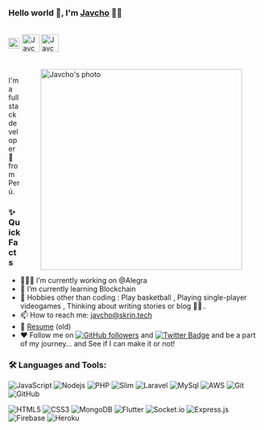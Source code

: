 ### Hello world 👋, I'm [Javcho](https://github.com/javcho23) 👨‍💻

<br/>

<div style="display:flex; align-items:center">
<a href="https://www.linkedin.com/in/javcho23/">
  <img align="left" style="margin-right:5px" alt="Javcho's Linkedin" width="22px" src="https://cdn-icons-png.flaticon.com/512/174/174857.png" />
</a>

<a href="https://twitter.com/javcho23">
  <img align="left" alt="Javcho | Twitter" width="35px" src="https://assets.stickpng.com/thumbs/580b57fcd9996e24bc43c53e.png" />
</a>

<a href="javcho@skrin.tech">
  <img align="left" alt="Javcho's Email" width="35px" src="https://i.pinimg.com/originals/dc/1d/9e/dc1d9ea1fff1f480bef6fcf748460063.png" />
</a>
</div>

<br />
<br/>

  <img align="right" height="400px" style="margin-right:40px; margin-left:40px" alt="Javcho's photo" src="https://i.ibb.co/37RKcbY/Foto.png" />
<p>
I'm a full stack developer 🚀 from Perú.
<br/>

  
### ✨ Quick Facts

-   👨🏽‍💻 I’m currently working on @Alegra 
-   🌱 I’m currently learning Blockchain
-   🎿 Hobbies other than coding : Play basketball , Playing single-player videogames , Thinking about writing stories or blog 🤔🤖..
-   📫 How to reach me: javcho@skrin.tech
-   📝 [Resume](https://drive.google.com/file/d/133DORKs_g-qGfoibV_JtRnGq-9iGkq-p/view?usp=sharing) (old)
-   ♥ Follow me on [![GitHub followers](https://img.shields.io/github/followers/javcho23?label=Follow&style=social)](https://github.com/javcho23/?tab=follow) and [![Twitter Badge](https://img.shields.io/badge/-@javcho23-1ca0f1?style=flat-square&labelColor=1ca0f1&logo=twitter&logoColor=white&link=https://twitter.com/aman_atg)](https://twitter.com/aman_atg)
and be a part of my journey... and See if I can make it or not!

### 🛠️ Languages and Tools:

![JavaScript](https://img.shields.io/badge/-JavaScript-black?style=flat-square&logo=javascript)
![Nodejs](https://img.shields.io/badge/-Nodejs-black?style=flat-square&logo=Node.js)
![PHP](https://img.shields.io/badge/-PHP-black?style=flat-square&logo=PHP)
![Slim](https://img.shields.io/badge/-Slim-black?style=flat-square&logo=Slim)
![Laravel](https://img.shields.io/badge/-Laravel-black?style=flat-square&logo=Laravel)
![MySql](https://img.shields.io/badge/-MySql-black?style=flat-square&logo=mysql)
![AWS](https://img.shields.io/badge/-AWS-black?style=flat-square&logo=AWS)
![Git](https://img.shields.io/badge/-Git-black?style=flat-square&logo=git)
![GitHub](https://img.shields.io/badge/-GitHub-black?style=flat-square&logo=github)

![HTML5](https://img.shields.io/badge/-HTML5-black?style=flat-square&logo=html5&logoColor=white)
![CSS3](https://img.shields.io/badge/-CSS3-black?style=flat-square&logo=css3)
![MongoDB](https://img.shields.io/badge/-MongoDB-black?style=flat-square&logo=mongodb)
![Flutter](https://img.shields.io/badge/-Flutter-black?style=flat-square&logo=Flutter)
![Socket.io](https://img.shields.io/badge/-Socket-black?style=flat-square&logo=socket.io)
![Express.js](https://img.shields.io/badge/-Express-black?style=flat-square&logo=expressjs)
![Firebase](https://img.shields.io/badge/-Firebase-black?style=flat-square&logo=Firebase)
![Heroku](https://img.shields.io/badge/-Heroku-black?style=flat-square&logo=heroku)




